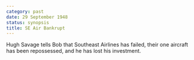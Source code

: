 ```yaml
---
category: past
date: 29 September 1948
status: synopsis
title: SE Air Bankrupt
---
```



Hugh Savage tells Bob that Southeast Airlines has
failed, their one aircraft has been repossessed, and he has lost his
investment.
